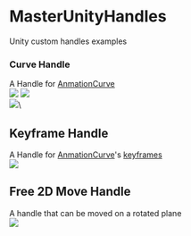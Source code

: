 # MasterUnityHandles
Unity custom handles examples

### Curve Handle
A Handle for [AnmationCurve](https://docs.unity3d.com/ScriptReference/AnimationCurve.html)\
![](https://image.noelshack.com/fichiers/2017/47/4/1511475029-ezgif-com-optimize.gif)
![](https://image.noelshack.com/fichiers/2017/47/4/1511467440-screen-shot-2017-11-23-at-9-03-20-pm.png)\
![](https://image.noelshack.com/fichiers/2017/47/4/1511469894-r2.png)\

## Keyframe Handle
A Handle for [AnmationCurve](https://docs.unity3d.com/ScriptReference/AnimationCurve.html)'s [keyframes](https://docs.unity3d.com/ScriptReference/Keyframe.html)\
![](https://image.noelshack.com/fichiers/2017/47/4/1511467662-screen-shot-2017-11-23-at-9-04-16-pm.png)


## Free 2D Move Handle
A handle that can be moved on a rotated plane\
![](https://image.noelshack.com/fichiers/2017/47/4/1511467662-screen-shot-2017-11-23-at-9-05-54-pm.png)

